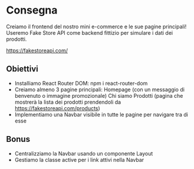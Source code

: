# Consegna

Creiamo il frontend del nostro mini e-commerce e le sue pagine principali!
Useremo Fake Store API come backend fittizio per simulare i dati dei prodotti.

https://fakestoreapi.com/

## Obiettivi

- Installiamo React Router DOM: npm i react-router-dom
- Creiamo almeno 3 pagine principali:
Homepage (con un messaggio di benvenuto o immagine promozionale)
Chi siamo
Prodotti (pagina che mostrerà la lista dei prodotti prendendoli da https://fakestoreapi.com/products)
- Implementiamo una Navbar visibile in tutte le pagine per navigare tra di esse

## Bonus

- Centralizziamo la Navbar usando un componente Layout
- Gestiamo la classe active per i link attivi nella Navbar